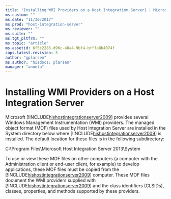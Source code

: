 ```yaml
---
title: "Installing WMI Providers on a Host Integration Server1 | Microsoft Docs"
ms.custom: ""
ms.date: "11/30/2017"
ms.prod: "host-integration-server"
ms.reviewer: ""
ms.suite: ""
ms.tgt_pltfrm: ""
ms.topic: "article"
ms.assetid: 6f5c2285-d96c-40a4-9bf4-bfffa8b4074f
caps.latest.revision: 5
author: "gplarsen"
ms.author: "hisdocs; plarsen"
manager: "anneta"
---
```

# Installing WMI Providers on a Host Integration Server
Microsoft [!INCLUDE[hishostintegrationserver2009](../includes/hishostintegrationserver2009-md.md)] provides several Windows Management Instrumentation (WMI) providers. The managed object format (MOF) files used by Host Integration Server are installed in the System directory below where [!INCLUDE[hishostintegrationserver2009](../includes/hishostintegrationserver2009-md.md)] is installed. The default location for these files is in the following subdirectory:  
  
 C:\Program Files\Microsoft Host Integration Server 2013\System  
  
 To use or view these MOF files on other computers (a computer with the Administration client or end-user client, for example) to develop applications, these MOF files must be copied from the [!INCLUDE[hishostintegrationserver2009](../includes/hishostintegrationserver2009-md.md)] computer. These MOF files document the WMI providers supplied with [!INCLUDE[hishostintegrationserver2009](../includes/hishostintegrationserver2009-md.md)] and the class identifiers (CLSIDs), classes, properties, and methods supported by these providers.